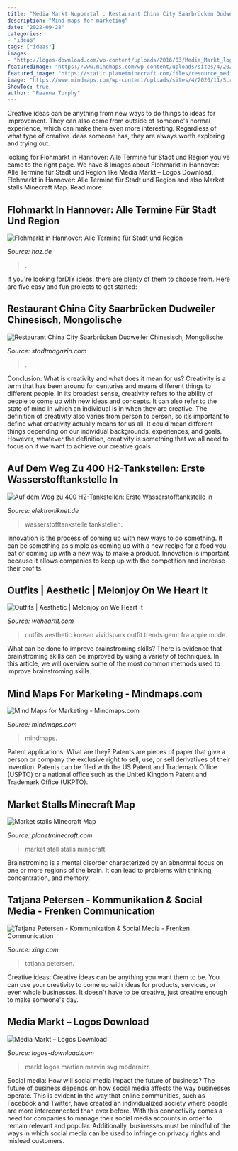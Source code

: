 ```yaml
---
title: "Media Markt Wuppertal : Restaurant China City Saarbrücken Dudweiler Chinesisch, Mongolische"
description: "Mind maps for marketing"
date: "2022-09-28"
categories:
- "ideas"
tags: ["ideas"]
images:
- "http://logos-download.com/wp-content/uploads/2016/03/Media_Markt_logo_small.png"
featuredImage: "https://www.mindmaps.com/wp-content/uploads/sites/4/2020/11/Screenshot-2020-11-24-at-16.26.12-2048x991.png"
featured_image: "https://static.planetminecraft.com/files/resource_media/screenshot/1141/N3_610357.jpg"
image: "https://www.mindmaps.com/wp-content/uploads/sites/4/2020/11/Screenshot-2020-11-24-at-16.26.12-2048x991.png"
ShowToc: true
author: "Reanna Torphy"
---
```



Creative ideas can be anything from new ways to do things to ideas for improvement. They can also come from outside of someone's normal experience, which can make them even more interesting. Regardless of what type of creative ideas someone has, they are always worth exploring and trying out.

	

		
looking for Flohmarkt in Hannover: Alle Termine für Stadt und Region you've came to the right page. We have 8 Images about Flohmarkt in Hannover: Alle Termine für Stadt und Region like Media Markt – Logos Download, Flohmarkt in Hannover: Alle Termine für Stadt und Region and also Market stalls Minecraft Map. Read more:
		
    
## Flohmarkt In Hannover: Alle Termine Für Stadt Und Region

<img loading=lazy src="https://mar.prod.image.rndtech.de/var/storage/images/haz/hannover/aus-der-stadt/flohmarkt-in-hannover-alle-termine-fuer-stadt-und-region/710251168-1-ger-DE/Flohmarkt-in-Hannover-Alle-Termine-fuer-Stadt-und-Region_reference_2_1.jpg" onerror="this.onerror=null;this.src='https://tse4.mm.bing.net/th?id=OIP.3G4jiiNXhW5afJg1aKmSkAHaDt&amp;pid=15.1';" alt="Flohmarkt in Hannover: Alle Termine für Stadt und Region">

_Source: haz.de_

>. 

	

If you're looking forDIY ideas, there are plenty of them to choose from. Here are five easy and fun projects to get started: 

    
## Restaurant China City Saarbrücken Dudweiler Chinesisch, Mongolische

<img loading=lazy src="https://www.stadtmagazin.com/uploads/photos/medium/webbilder_gastronomie_slides_2953_3.jpg" onerror="this.onerror=null;this.src='https://tse1.mm.bing.net/th?id=OIP.U9hLGANhYuXn6wSaMwP1ZwHaEv&amp;pid=15.1';" alt="Restaurant China City Saarbrücken Dudweiler Chinesisch, Mongolische">

_Source: stadtmagazin.com_

>. 

	

Conclusion: What is creativity and what does it mean for us?
Creativity is a term that has been around for centuries and means different things to different people. In its broadest sense, creativity refers to the ability of people to come up with new ideas and concepts. It can also refer to the state of mind in which an individual is in when they are creative. The definition of creativity also varies from person to person, so it’s important to define what creativity actually means for us all. It could mean different things depending on our individual backgrounds, experiences, and goals. However, whatever the definition, creativity is something that we all need to focus on if we want to achieve our creative goals.

    
## Auf Dem Weg Zu 400 H2-Tankstellen: Erste Wasserstofftankstelle In

<img loading=lazy src="https://cdn.weka-fachmedien.de/media_uploads/images/1522125450-241-wornbbqlg.jpg" onerror="this.onerror=null;this.src='https://tse4.mm.bing.net/th?id=OIP.JkXpTvM0OpCKWgKG8iBfIQHaEK&amp;pid=15.1';" alt="Auf dem Weg zu 400 H2-Tankstellen: Erste Wasserstofftankstelle in">

_Source: elektroniknet.de_

>wasserstofftankstelle tankstellen. 

	

Innovation is the process of coming up with new ways to do something. It can be something as simple as coming up with a new recipe for a food you eat or coming up with a new way to make a product. Innovation is important because it allows companies to keep up with the competition and increase their profits.

    
## Outfits | Aesthetic | Melonjoy On We Heart It

<img loading=lazy src="https://data.whicdn.com/images/324864673/original.jpg" onerror="this.onerror=null;this.src='https://tse1.mm.bing.net/th?id=OIP.k_lAxl2QIIzMNazgOhJZbwHaHa&amp;pid=15.1';" alt="Outfits | Aesthetic | Melonjoy on We Heart It">

_Source: weheartit.com_

>outfits aesthetic korean vividspark outfit trends gemt fra apple mode. 

	

What can be done to improve brainstroming skills?
There is evidence that brainstroming skills can be improved by using a variety of techniques. In this article, we will overview some of the most common methods used to improve brainstroming skills.

    
## Mind Maps For Marketing - Mindmaps.com

<img loading=lazy src="https://www.mindmaps.com/wp-content/uploads/sites/4/2020/11/Screenshot-2020-11-24-at-16.26.12-2048x991.png" onerror="this.onerror=null;this.src='https://tse2.mm.bing.net/th?id=OIP.SQyhPzxbR9PJFbVGXho2WQHaDl&amp;pid=15.1';" alt="Mind Maps for Marketing - Mindmaps.com">

_Source: mindmaps.com_

>mindmaps. 

	

Patent applications: What are they?
Patents are pieces of paper that give a person or company the exclusive right to sell, use, or sell derivatives of their invention. Patents can be filed with the US Patent and Trademark Office (USPTO) or a national office such as the United Kingdom Patent and Trademark Office (UKPTO).

    
## Market Stalls Minecraft Map

<img loading=lazy src="https://static.planetminecraft.com/files/resource_media/screenshot/1141/N3_610357.jpg" onerror="this.onerror=null;this.src='https://tse4.mm.bing.net/th?id=OIP.obSV80UHxE3xjVedN0XZgQHaGL&amp;pid=15.1';" alt="Market stalls Minecraft Map">

_Source: planetminecraft.com_

>market stall stalls minecraft. 

	

Brainstroming is a mental disorder characterized by an abnormal focus on one or more regions of the brain. It can lead to problems with thinking, concentration, and memory.

    
## Tatjana Petersen - Kommunikation &amp; Social Media - Frenken Communication

<img loading=lazy src="https://profile-images.xing.com/images/6426979ef348dc318c527aa6a2d4fa76-9/tatjana-petersen.1024x1024.jpg" onerror="this.onerror=null;this.src='https://tse4.mm.bing.net/th?id=OIP.l2HRBzUY4vC1v4B9OZqLywHaHa&amp;pid=15.1';" alt="Tatjana Petersen - Kommunikation &amp; Social Media - Frenken Communication">

_Source: xing.com_

>tatjana petersen. 

	

Creative ideas:
Creative ideas can be anything you want them to be. You can use your creativity to come up with ideas for products, services, or even whole businesses. It doesn't have to be creative, just creative enough to make someone's day.

    
## Media Markt – Logos Download

<img loading=lazy src="http://logos-download.com/wp-content/uploads/2016/03/Media_Markt_logo_small.png" onerror="this.onerror=null;this.src='https://tse1.mm.bing.net/th?id=OIP.KpuI1atJmd4cTyCS5TROfAAAAA&amp;pid=15.1';" alt="Media Markt – Logos Download">

_Source: logos-download.com_

>markt logos martian marvin svg modernizr. 

	

Social media: How will social media impact the future of business?
The future of business depends on how social media affects the way businesses operate. This is evident in the way that online communities, such as Facebook and Twitter, have created an individualized society where people are more interconnected than ever before. With this connectivity comes a need for companies to manage their social media accounts in order to remain relevant and popular. Additionally, businesses must be mindful of the ways in which social media can be used to infringe on privacy rights and mislead customers.

